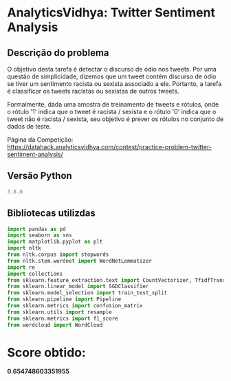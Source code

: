# AnalyticsVidhya: Twitter Sentiment Analysis

## Descrição do problema
O objetivo desta tarefa é detectar o discurso de ódio nos tweets. Por uma questão de simplicidade, dizemos que um tweet contém discurso de ódio se tiver um sentimento racista ou sexista associado a ele. Portanto, a tarefa é classificar os tweets racistas ou sexistas de outros tweets.

Formalmente, dada uma amostra de treinamento de tweets e rótulos, onde o rótulo '1' indica que o tweet é racista / sexista e o rótulo '0' indica que o tweet não é racista / sexista, seu objetivo é prever os rótulos no conjunto de dados de teste.

Página da Competição: https://datahack.analyticsvidhya.com/contest/practice-problem-twitter-sentiment-analysis/

## Versão Python
```python
3.8.0
```
## Bibliotecas utilizdas
```python
import pandas as pd
import seaborn as sns
import matplotlib.pyplot as plt
import nltk
from nltk.corpus import stopwords 
from nltk.stem.wordnet import WordNetLemmatizer
import re
import collections
from sklearn.feature_extraction.text import CountVectorizer, TfidfTransformer
from sklearn.linear_model import SGDClassifier
from sklearn.model_selection import train_test_split
from sklearn.pipeline import Pipeline
from sklearn.metrics import confusion_matrix
from sklearn.utils import resample
from sklearn.metrics import f1_score
from wordcloud import WordCloud
```

# Score obtido:
  **0.654748603351955**
